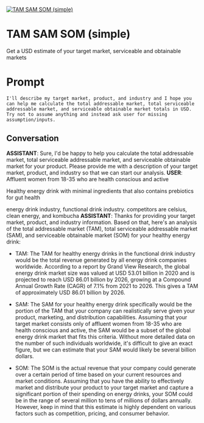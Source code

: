 
[![TAM SAM SOM (simple)](https://flow-prompt-covers.s3.us-west-1.amazonaws.com/icon/futuristic/futu_4.png)]()
# TAM SAM SOM (simple) 
Get a USD estimate of your target market, serviceable and obtainable markets

# Prompt

```
I'll describe my target market, product, and industry and I hope you can help me calculate the total addressable market, total serviceable addressable market, and serviceable obtainable market totals in USD. Try not to assume anything and instead ask user for missing assumption/inputs. 
```

## Conversation

**ASSISTANT**: Sure, I'd be happy to help you calculate the total addressable market, total serviceable addressable market, and serviceable obtainable market for your product. Please provide me with a description of your target market, product, and industry so that we can start our analysis.
**USER**: Affluent women from 18-35 who are health conscious and active



Healthy energy drink with minimal ingredients that also contains prebiotics for gut health



energy drink industry, functional drink industry. competitors are celsius, clean energy, and kombucha
**ASSISTANT**: Thanks for providing your target market, product, and industry information. Based on that, here's an analysis of the total addressable market (TAM), total serviceable addressable market (SAM), and serviceable obtainable market (SOM) for your healthy energy drink:



- TAM: The TAM for healthy energy drinks in the functional drink industry would be the total revenue generated by all energy drink companies worldwide. According to a report by Grand View Research, the global energy drink market size was valued at USD 53.01 billion in 2020 and is projected to reach USD 86.01 billion by 2026, growing at a Compound Annual Growth Rate (CAGR) of 7.1% from 2021 to 2026. This gives a TAM of approximately USD 86.01 billion by 2026.



- SAM: The SAM for your healthy energy drink specifically would be the portion of the TAM that your company can realistically serve given your product, marketing, and distribution capabilities. Assuming that your target market consists only of affluent women from 18-35 who are health conscious and active, the SAM would be a subset of the global energy drink market that fits this criteria. Without more detailed data on the number of such individuals worldwide, it's difficult to give an exact figure, but we can estimate that your SAM would likely be several billion dollars.



- SOM: The SOM is the actual revenue that your company could generate over a certain period of time based on your current resources and market conditions. Assuming that you have the ability to effectively market and distribute your product to your target market and capture a significant portion of their spending on energy drinks, your SOM could be in the range of several million to tens of millions of dollars annually. However, keep in mind that this estimate is highly dependent on various factors such as competition, pricing, and consumer behavior.


